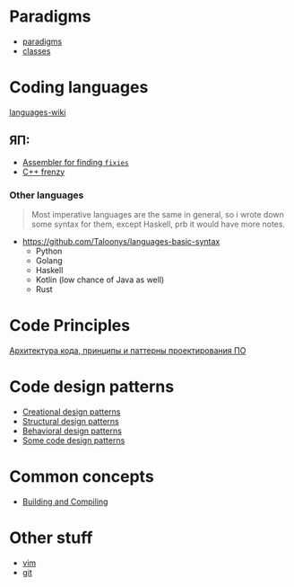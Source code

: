 # Paradigms

* [paradigms](paradigms.md)
* [classes](classes.md)


# Coding languages

[languages-wiki](contents/code-languages/languages-wiki.md)
## ЯП:

* [Assembler for finding `fixies`](/contents/code-languages/assembler/main.md)
* [С++ frenzy](contents/code-languages/cpp/main.md)
### Other languages
> Most imperative languages are the same in general, so i wrote down some syntax for them, except Haskell, prb it would have more notes.

* https://github.com/Taloonys/languages-basic-syntax
	* Python
	* Golang
	* Haskell
	* Kotlin (low chance of Java as well)
	* Rust
 
# Code Principles

[Архитектура кода, принципы и паттерны проектирования ПО](/contents/code-principles/main.md)


# Code design patterns

* [Creational design patterns](contents/design-patterns/creational-design-patterns.md)
* [Structural design patterns](contents/design-patterns/structural-design-patterns.md)
* [Behavioral design patterns](contents/design-patterns/behavioral-design-patterns.md)
* [Some code design patterns](contents/design-patterns/some-code-patterns.md)


# Common concepts

* [Building and Compiling](contents/common-concepts/main.md)


# Other stuff

* [vim](contents/other/vim.md)
* [git](contents/other/git.md)

